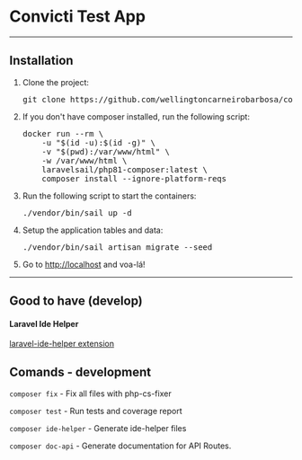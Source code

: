 # Convicti Test App

---

## Installation

<ol> 
    <li>Clone the project: <pre>git clone https://github.com/wellingtoncarneirobarbosa/convicti-app-test.git && cd convicti-app-test</pre></li>
    <li>If you don't have composer installed, run the following script: <pre>docker run --rm \
    -u "$(id -u):$(id -g)" \
    -v "$(pwd):/var/www/html" \
    -w /var/www/html \
    laravelsail/php81-composer:latest \
    composer install --ignore-platform-reqs</pre>
    </li>
    <li>Run the following script to start the containers: <pre>./vendor/bin/sail up -d</pre></li>
    <li>Setup the application tables and data: <pre>./vendor/bin/sail artisan migrate --seed</pre></li>
    <li>Go to <a href="http://localhost" target="blank">http://localhost</a> and voa-lá!</li>
</ol>

---

## Good to have (develop)

#### Laravel Ide Helper

[laravel-ide-helper extension](https://marketplace.visualstudio.com/items?itemName=georgykurian.laravel-ide-helper)

## Comands - development

`composer fix` - Fix all files with php-cs-fixer

`composer test` - Run tests and coverage report

`composer ide-helper` - Generate ide-helper files

`composer doc-api` - Generate documentation for API Routes.
